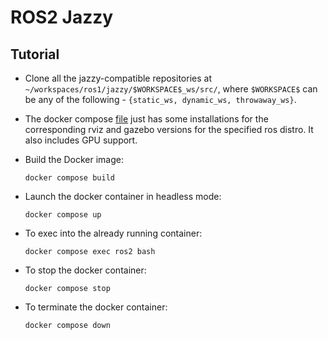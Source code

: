 # ROS2 Jazzy

## Tutorial

* Clone all the jazzy-compatible repositories at `~/workspaces/ros1/jazzy/$WORKSPACE$_ws/src/`, where `$WORKSPACE$` can be any of the following - `{static_ws, dynamic_ws, throwaway_ws}`.

* The docker compose [file](docker-compose.yaml) just has some installations for the corresponding rviz and gazebo versions for the specified ros distro. It also includes GPU support.

* Build the Docker image:

      docker compose build

* Launch the docker container in headless mode:

      docker compose up

* To exec into the already running container:

      docker compose exec ros2 bash

* To stop the docker container:

      docker compose stop

* To terminate the docker container:

      docker compose down
